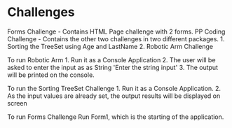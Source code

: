 # Challenges

Forms Challenge - Contains HTML Page challenge with 2 forms.
PP Coding Challenge - Contains the other two challenges in two different packages. 
                       1. Sorting the TreeSet using Age and LastName
                       2. Robotic Arm Challenge
                       
                       
 To run Robotic Arm
     1. Run it as a Console Application
     2. The user will be asked to enter the input as as String 
         'Enter the string input'
     3. The output will be printed on the console.
     
     
  To run the Sorting TreeSet Challenge
     1. Run it as a Console Application.
     2. As the input values are already set, the output results will be displayed on screen
     
  
  To run Forms Challenge
     Run Form1, which is the starting of the application.
  
